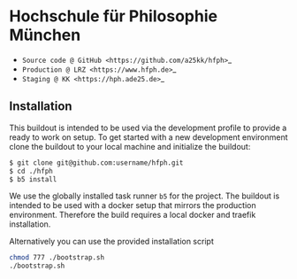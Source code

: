 # Hochschule für Philosophie München


* `Source code @ GitHub <https://github.com/a25kk/hfph>`_
* `Production @ LRZ <https://www.hfph.de>`_
* `Staging @ KK <https://hph.ade25.de>`_


## Installation

This buildout is intended to be used via the development profile to provide
a ready to work on setup. To get started with a new development environment
clone the buildout to your local machine and initialize the buildout:

``` bash
$ git clone git@github.com:username/hfph.git
$ cd ./hfph
$ b5 install
```

We use the globally installed task runner `b5` for the project. The buildout is intended to be used with a docker setup that mirrors the production environment. Therefore the build requires a local docker and traefik installation.

Alternatively you can use the provided installation script

```bash
chmod 777 ./bootstrap.sh
./bootstrap.sh
```

